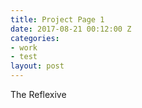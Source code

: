 ```yaml
---
title: Project Page 1
date: 2017-08-21 00:12:00 Z
categories:
- work
- test
layout: post
---
```


The Reflexive